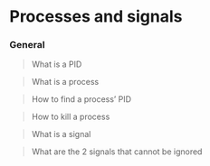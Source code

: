 # Processes and signals

### General

> What is a PID

> What is a process

> How to find a process’ PID

> How to kill a process

> What is a signal

> What are the 2 signals that cannot be ignored
